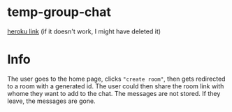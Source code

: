 # temp-group-chat
[heroku link](https://one-time-group-chat.herokuapp.com/) (if it doesn't work, I might have deleted it)

# Info
The user goes to the home page, clicks `"create room"`, then gets redirected to a room with a generated id.
The user could then share the room link with whome they want to add to the chat. The messages are not stored. If they leave, the messages are gone.
